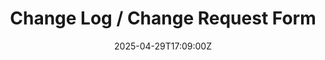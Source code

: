 ---
title: "Change\n  Log / Change Request Form"
linkTitle: "Change\n  Log / Change Request Form"
date: '2025-04-29T17:09:00Z'
weight: 1
description: No content
draft: false
ref: change-log--change-request-form
---